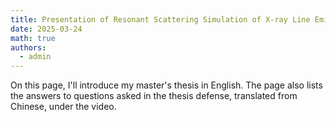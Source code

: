 ```yaml
---
title: Presentation of Resonant Scattering Simulation of X-ray Line Emission in test
date: 2025-03-24
math: true
authors:
  - admin
---
```


On this page, I'll introduce my master's thesis in English. The page also lists the answers to questions asked in the thesis defense, translated from Chinese, under the video.